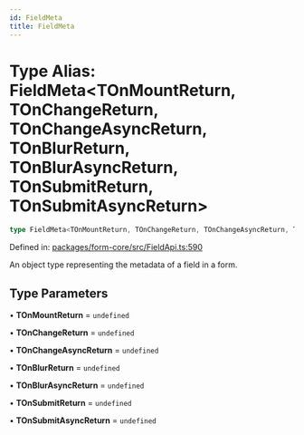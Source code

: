 ```yaml
---
id: FieldMeta
title: FieldMeta
---
```


<!-- DO NOT EDIT: this page is autogenerated from the type comments -->

# Type Alias: FieldMeta\<TOnMountReturn, TOnChangeReturn, TOnChangeAsyncReturn, TOnBlurReturn, TOnBlurAsyncReturn, TOnSubmitReturn, TOnSubmitAsyncReturn\>

```ts
type FieldMeta<TOnMountReturn, TOnChangeReturn, TOnChangeAsyncReturn, TOnBlurReturn, TOnBlurAsyncReturn, TOnSubmitReturn, TOnSubmitAsyncReturn> = FieldMetaBase<TOnMountReturn, TOnChangeReturn, TOnChangeAsyncReturn, TOnBlurReturn, TOnBlurAsyncReturn, TOnSubmitReturn, TOnSubmitAsyncReturn> & FieldMetaDerived<TOnMountReturn, TOnChangeReturn, TOnChangeAsyncReturn, TOnBlurReturn, TOnBlurAsyncReturn, TOnSubmitReturn, TOnSubmitAsyncReturn>;
```

Defined in: [packages/form-core/src/FieldApi.ts:590](https://github.com/TanStack/form/blob/main/packages/form-core/src/FieldApi.ts#L590)

An object type representing the metadata of a field in a form.

## Type Parameters

• **TOnMountReturn** = `undefined`

• **TOnChangeReturn** = `undefined`

• **TOnChangeAsyncReturn** = `undefined`

• **TOnBlurReturn** = `undefined`

• **TOnBlurAsyncReturn** = `undefined`

• **TOnSubmitReturn** = `undefined`

• **TOnSubmitAsyncReturn** = `undefined`
